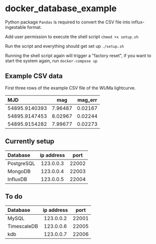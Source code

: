 # docker_database_example

Python package `Pandas` is required to convert the CSV file into influx-ingestable format.

Add user permission to execute the shell script
`chmod +x setup.sh`

Run the script and everything should get set up
`./setup.sh`

Running the shell script again will trigger a "factory reset", if you want to start the system again, run
`docker-compose up`

## Example CSV data

First three rows of the example CSV file of the WUMa lightcurve.

| **MJD**       | **mag** | **mag_err** |
| :---          | :---:   | :---:       |
| 54895.9140393 | 7.96487 | 0.02167     |
| 54895.9147453 | 8.02967 | 0.02244     |
| 54895.9154282 | 7.99677 | 0.02273     |

## Currently setup

| **Database** | **ip address** | **port** |
| :---         | :---:          | :---:    |
| PostgreSQL   | 123.0.0.3      | 22002    |
| MongoDB      | 123.0.0.4      | 22003    |
| InfluxDB     | 123.0.0.5      | 22004    |

## To do

| **Database** | **ip address** | **port** |
| :---         | :---:          | :---:    |
| MySQL        | 123.0.0.2      | 22001    |
| TimescaleDB  | 123.0.0.6      | 22005    |
| kdb          | 123.0.0.7      | 22006    |

